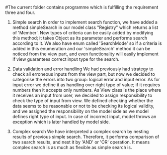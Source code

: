 #The current folder contains programme which is fulfilling the requirement three and four.

1. Simple search
In order to implement search function, we have added a method simpleSearch in our model class "Registry" which returns a list of 'Member'.
New types of criteria can be easily added by modifying this method; it takes Object as its parameter and performs search according to it.
We also have enum called 'SearchMode' so if a criteria is added in this enumeration and our 'simpleSearch' method it can be noticed from the view part, and even functionality will easily implement if view guarantees correct input type for the search.

2. Data validation and error handling
We had previously had strategy to check all erroneous inputs from the view part, but now we decided to categorise the errors into two group: logical error and input error. As for input error we define it as handling over right type of value; if it requires numbers then it accepts only numbers.
As View class is the place where it receives an input from user, we decided to assign responsibility to check the type of input from view.
We defined checking whether the data seems to be reasonable or not to be checking its logical validity, and we assigned the responsibility on the model side as we model defines right type of input. In case of incorrect input, model throws an exception which is later handled by model side.

3. Complex search
We have interpreted a complex search by nesting results of previous simple search. Therefore, it performs comparison of two search results, and nest it by 'AND' or 'OR' operation. It means complex search is as much as flexible as simple search is.
